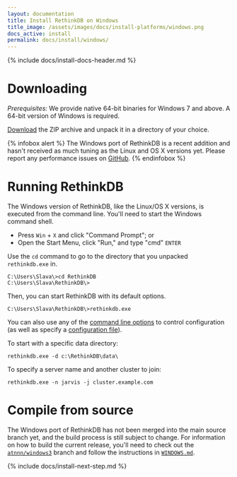 ```yaml
---
layout: documentation
title: Install RethinkDB on Windows
title_image: /assets/images/docs/install-platforms/windows.png
docs_active: install
permalink: docs/install/windows/
---
```

{% include docs/install-docs-header.md %}

# Downloading #

_Prerequisites:_ We provide native 64-bit binaries for Windows 7 and above. A 64-bit version of Windows is required.

[Download](https://download.rethinkdb.com/windows/rethinkdb-{{site.version.full}}.zip) the ZIP archive and unpack it in a directory of your choice.

{% infobox alert %}
The Windows port of RethinkDB is a recent addition and hasn't received as much tuning as the Linux and OS X versions yet. Please report any performance issues on [GitHub][gh-issues].
{% endinfobox %}

[gh-issues]: https://github.com/rethinkdb/rethinkdb/issues/


# Running RethinkDB #

The Windows version of RethinkDB, like the Linux/OS X versions, is executed from the command line. You'll need to start the Windows command shell.

* Press `Win` + `X` and click "Command Prompt"; or
* Open the Start Menu, click "Run," and type "cmd" `ENTER`

Use the `cd` command to go to the directory that you unpacked `rethinkdb.exe` in.

    C:\Users\Slava\>cd RethinkDB
    C:\Users\Slava\RethinkDB\>

Then, you can start RethinkDB with its default options.

    C:\Users\Slava\RethinkDB\>rethinkdb.exe

You can also use any of the [command line options][cl] to control configuration (as well as specify a [configuration file][cf]).

[cl]: /docs/cli-options/
[cf]: /docs/config-file/

To start with a specific data directory:

    rethinkdb.exe -d c:\RethinkDB\data\

To specify a server name and another cluster to join:

    rethinkdb.exe -n jarvis -j cluster.example.com

# Compile from source #

The Windows port of RethinkDB has not been merged into the main source branch yet, and the build process is still subject to change. For information on how to build the current release, you'll need to check out the [`atnnn/windows3`][aw] branch and follow the instructions in [`WINDOWS.md`][readme].

[aw]: https://github.com/rethinkdb/rethinkdb/tree/atnnn/windows3
[readme]: https://github.com/rethinkdb/rethinkdb/blob/atnnn/windows3/WINDOWS.md

{% include docs/install-next-step.md %}
